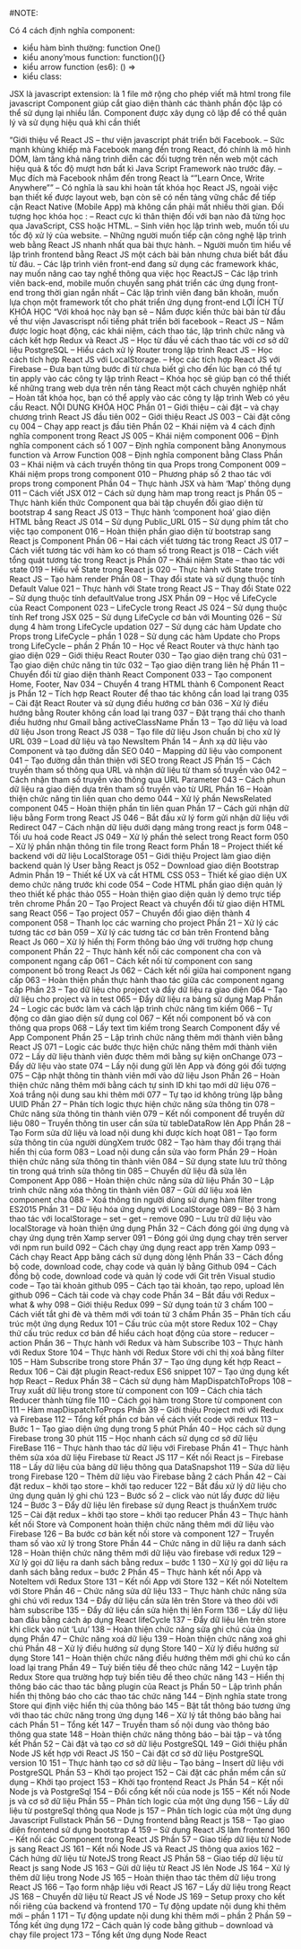 #NOTE: 

Có 4 cách định nghĩa component: 
+ kiểu hàm bình thường: function One()
+ kiểu anony’mous function\: function(){}
+ kiểu arrow function (es6): () =>
+ kiểu class: 

JSX là javascript extension: là 1 file mở rộng cho phép viết mã html trong file javascript
Component giúp cắt giao diện thành các thành phần độc lập có thể sử dụng lại nhiều lần.
Component được xây dụng cô lập để có thể quản lý và sử dụng hiệu quả khi cần thiết


“Giới thiệu vể React JS – thư viện javascript phát triển bởi Facebook.
– Sức mạnh khủng khiếp mà Facebook mang đến trong React, đó chính là mô hình DOM, làm tăng khả năng trình diễn các đối tượng trên nền web một cách hiệu quả & tốc độ mượt hơn bất kì Java Script Framework nào trước đây.
– Mục đích mà Facebook nhắm đến trong React là “”Learn Once, Write Anywhere”” – Có nghĩa là sau khi hoàn tất khóa học React JS, ngoài việc bạn thiết kế được layout web, bạn còn sẽ có nền tảng vững chắc để tiếp cận React Native (Mobile App) mà không cần phải mất nhiều thời gian.
Đối tượng học khóa học :
– React cực kì thân thiện đối với bạn nào đã từng học qua JavaScript, CSS hoặc HTML.
– Sinh viên học lập trình web, muốn tối ưu tốc độ xử lý của website.
– Những người muốn tiếp cận công nghệ lập trình web bằng React JS nhanh nhất qua bài thực hành.
– Người muốn tìm hiểu về lập trình frontend bằng React JS một cách bài bản nhưng chưa biết bắt đầu từ đâu.
– Các lập trình viên front-end đang sử dụng các framework khác, nay muốn nâng cao tay nghề thông qua việc học ReactJS
– Các lập trình viên back-end, mobile muốn chuyển sang phát triển các ứng dụng front-end trong thời gian ngắn nhất
– Các lập trình viên đang băn khoăn, muốn lựa chọn một framework tốt cho phát triển ứng dụng front-end
LỢI ÍCH TỪ KHÓA HỌC
“Với khoá học này bạn sẽ
– Nắm được kiến thức bài bản từ đầu về thư viện Javascrispt nổi tiếng phát triển bởi facebook – React JS
– Nắm được logic hoạt động, các khái niệm, cách thao tác, lập trình chức năng và cách kết hợp Redux và React JS
– Học từ đầu về cách thao tác với cơ sở dữ liệu PostgreSQL
– Hiểu cách xử lý Router trong lập trình React JS
– Học cách tích hợp React JS với LocalStorage.
– Học các tích hợp React JS với Firebase
– Đưa bạn từng bước đi từ chưa biết gì cho đến lúc bạn có thể tự tin apply vào các công ty lập trình React
– Khóa học sẽ giúp bạn có thể thiết kế những trang web dựa trên nền tảng React một cách chuyên nghiệp nhất
– Hoàn tất khóa học, bạn có thể apply vào các công ty lập trình Web có yêu cầu React.
NỘI DUNG KHÓA HỌC
Phần 01 – Giới thiệu – cài đặt – và chạy chương trình React JS đầu tiên
002 – Giới thiệu React JS
003 – Cài đặt công cụ
004 – Chạy app react js đầu tiên
Phần 02 – Khái niệm và 4 cách định nghĩa component trong React JS
005 – Khái niệm component
006 – Định nghĩa component cách số 1
007 – Định nghĩa component bằng Anonymous function và Arrow Function
008 – Định nghĩa component bằng Class
Phần 03 – Khái niệm và cách truyền thông tin qua Props trong Component
009 – Khái niệm props trong component
010 – Phương pháp số 2 thao tác với props trong component
Phần 04 – Thực hành JSX và hàm ‘Map’ thông dụng
011 – Cách viết JSX
012 – Cách sử dụng hàm map trong react js
Phần 05 – Thực hành kiến thức Component qua bài tập chuyển đổi giao diện từ bootstrap 4 sang React JS
013 – Thực hành ‘component hoá’ giao diện HTML bằng React JS
014 – Sử dụng Public_URL
015 – Sử dụng phím tắt cho việc tạo component
016 – Hoàn thiện phần giao diện từ bootstrap sang React js Component
Phần 06 – Hai cách viết tương tác trong React JS
017 – Cách viết tương tác với hàm ko có tham số trong React js
018 – Cách viết tổng quát tương tác trong React js
Phần 07 – Khái niệm State – thao tác với state
019 – Hiểu về State trong React js
020 – Thực hành với State trong React JS – Tạo hàm render
Phần 08 – Thay đổi state và sử dụng thuộc tính Default Value
021 – Thực hành với State trong React JS – Thay đổi State
022 – Sử dụng thuộc tính defaultValue trong JSX
Phần 09 – Học về LifeCycle của React Component
023 – LifeCycle trong React JS
024 – Sử dụng thuộc tính Ref trong JSX
025 – Sử dụng LifeCycle cơ bản với Mounting
026 – Sử dụng 4 hàm trong LifeCycle updation
027 – Sử dụng các hàm Update cho Props trong LifeCycle – phần 1
028 – Sử dụng các hàm Update cho Props trong LifeCycle – phần 2
Phần 10 – Học về React Router và thực hành tạo giao diện
029 – Giới thiệu React Router
030 – Tạo giao diện trang chủ
031 – Tạo giao diện chức năng tin tức
032 – Tạo giao diện trang liên hệ
Phần 11 – Chuyển đổi từ giao diện thành React Component
033 – Tạo component Home, Footer, Nav
034 – Chuyển 4 trang HTML thành 6 Component React js
Phần 12 – Tích hợp React Router để thao tác không cần load lại trang
035 – Cài đặt React Router và sử dụng điều hướng cơ bản
036 – Xử lý điều hướng bằng Router không cần load lại trang
037 – Đặt trạng thái cho thanh điều hướng như Gmail bằng activeClassName
Phần 13 – Tạo dữ liệu và load dữ liệu Json trong React JS
038 – Tạo file dữ liệu Json chuẩn bị cho xử lý URL
039 – Load dữ liệu và tạo NewsItem
Phần 14 – Ánh xạ dữ liệu vào Component và tạo đường dẫn SEO
040 – Mapping dữ liệu vào component
041 – Tạo đường dẫn thân thiện với SEO trong React JS
Phần 15 – Cách truyền tham số thông qua URL và nhận dữ liệu từ tham số truyền vào
042 – Cách nhận tham số truyền vào thông qua URL Parameter
043 – Cách phun dữ liệu ra giao diện dựa trên tham số truyền vào từ URL
Phần 16 – Hoàn thiện chức năng tin liên quan cho demo
044 – Xử lý phần NewsRelated component
045 – Hoàn thiện phần tin liên quan
Phần 17 – Cách gửi nhận dữ liệu bằng Form trong React JS
046 – Bắt đầu xử lý form gửi nhận dữ liệu với Redirect
047 – Cách nhận dữ liệu dưới dạng mảng trong react js form
048 – Tối ưu hoá code React JS
049 – Xử lý phần thẻ select trong React form
050 – Xử lý phần nhận thông tin file trong React form
Phần 18 – Project thiết kế backend với dữ liệu LocalStorage
051 – Giới thiệu Project làm giao diện backend quản lý User bằng React js
052 – Download giao diện Bootstrap Admin
Phần 19 – Thiết kế UX và cắt HTML CSS
053 – Thiết kế giao diện UX demo chức năng trước khi code
054 – Code HTML phần giao diện quản lý theo thiết kế phác thảo
055 – Hoàn thiện giao diện quản lý demo trực tiếp trên chrome
Phần 20 – Tạo Project React và chuyển đổi từ giao diện HTML sang React
056 – Tạo project
057 – Chuyển đổi giao diện thành 4 component
058 – Thanh lọc các warning cho project
Phần 21 – Xử lý các tương tác cơ bản
059 – Xử lý các tương tác cơ bản trên Frontend bằng React Js
060 – Xử lý hiển thị Form thông báo ứng với trường hợp chung component
Phần 22 – Thực hành kết nối các component cha con và component ngang cấp
061 – Cách kết nối từ component con sang component bố trong React Js
062 – Cách kết nối giữa hai component ngang cấp
063 – Hoàn thiện phần thực hành thao tác giữa các component ngang cấp
Phần 23 – Tạo dữ liệu cho project và đẩy dữ liệu ra giao diện
064 – Tạo dữ liệu cho project và in test
065 – Đẩy dữ liệu ra bảng sử dụng Map
Phần 24 – Logic các bước làm và cách lập trình chức năng tìm kiếm
066 – Tự động co dãn giao diện sử dụng col
067 – Kết nối component bố và con thông qua props
068 – Lấy text tìm kiếm trong Search Component đẩy về App Component
Phần 25 – Lập trình chức năng thêm mới thành viên bằng React JS
071 – Logic các bước thực hiện chức năng thêm mới thành viên
072 – Lấy dữ liệu thành viên được thêm mới bằng sự kiện onChange
073 – Đẩy dữ liệu vào state
074 – Lấy nội dung gửi lên App và đóng gói đối tượng
075 – Cập nhật thông tin thành viên mới vào dữ liệu Json
Phần 26 – Hoàn thiện chức năng thêm mới bằng cách tự sinh ID khi tạo mới dữ liệu
076 – Xoá trắng nội dung sau khi thêm mới
077 – Tự tạo id không trùng lặp bằng UUID
Phần 27 – Phân tích logic thực hiện chức năng sửa thông tin
078 – Chức năng sửa thông tin thành viên
079 – Kết nối component để truyền dữ liệu
080 – Truyền thông tin user cần sửa từ tableDataRow lên App
Phần 28 – Tạo Form sửa dữ liệu và load nội dung khi được kích hoạt
081 – Tạo form sửa thông tin của người dùngXem trước
082 – Tạo hàm thay đổi trạng thái hiển thị của form
083 – Load nội dung cần sửa vào form
Phần 29 – Hoàn thiện chức năng sửa thông tin thành viên
084 – Sử dụng state lưu trữ thông tin trong quá trình sửa thông tin
085 – Chuyển dữ liệu đã sửa lên Component App
086 – Hoàn thiện chức năng sửa dữ liệu
Phần 30 – Lập trình chức năng xóa thông tin thành viên
087 – Gửi dữ liệu xoá lên component cha
088 – Xoá thông tin người dùng sử dụng hàm filter trong ES2015
Phần 31 – Dữ liệu hóa ứng dụng với LocalStorage
089 – Bộ 3 hàm thao tác với localStorage – set – get – remove
090 – Lưu trữ dữ liệu vào localStorage và hoàn thiện ứng dụng
Phần 32 – Cách đóng gói ứng dụng và chạy ứng dụng trên Xamp server
091 – Đóng gói ứng dụng chạy trên server với npm run build
092 – Cách chạy ứng dụng react app trên Xamp
093 – Cách chạy React App băng cách sử dụng dòng lệnh
Phần 33 – Cách đồng bộ code, download code, chạy code và quản lý bằng Github
094 – Cách đồng bộ code, download code và quản lý code với Git trên Visual studio code – Tạo tài khoản github
095 – Cách tạo tài khoản, tạo repo, upload lên github
096 – Cách tải code và chạy code
Phần 34 – Bắt đầu với Redux – what & why
098 – Giới thiệu Redux
099 – Sử dụng toán tử 3 chấm
100 – Cách viết tắt ghi đè và thêm mới với toán tử 3 chấm
Phần 35 – Phân tích cấu trúc một ứng dụng Redux
101 – Cấu trúc của một store Redux
102 – Chạy thử cấu trúc redux cơ bản để hiểu cách hoạt động của store – reducer – action
Phần 36 – Thực hành với Redux và hàm Subscribe
103 – Thực hành với Redux Store
104 – Thực hành với Redux Store với chỉ thị xoá bằng filter
105 – Hàm Subscribe trong store
Phần 37 – Tạo ứng dụng kết hợp React – Redux
106 – Cài đặt plugin React-redux ES6 snippet
107 – Tạo ứng dụng kết hợp React – Redux
Phần 38 – Cách sử dụng hàm MapDispatchToProps
108 – Truy xuất dữ liệu trong store từ component con
109 – Cách chia tách Reducer thành từng file
110 – Cách gọi hàm trong Store từ component con
111 – Hàm mapDispatchToProps
Phần 39 – Giới thiệu Project mới với Redux và Firebase
112 – Tổng kết phần cơ bản về cách viết code với redux
113 – Bước 1 – Tạo giao diện ứng dụng trong 5 phút
Phần 40 – Học cách sử dụng Firebase trong 30 phút
115 – Học nhanh cách sử dụng cơ sở dữ liệu FireBase
116 – Thực hành thao tác dữ liệu với Firebase
Phần 41 – Thực hành thêm sửa xóa dữ liệu Firebase từ React JS
117 – Kết nối React js – Firebase
118 – Lấy dữ liệu của bảng dữ liệu thông qua DataSnapshot
119 – Sửa dữ liệu trong Firebase
120 – Thêm dữ liệu vào Firebase bằng 2 cách
Phần 42 – Cài đặt redux – khởi tạo store – khởi tạo reducer
122 – Bắt đầu xử lý dữ liệu cho ứng dụng quản lý ghi chú
123 – Bước số 2 – click vào nút lấy được dữ liệu
124 – Bước 3 – Đẩy dữ liệu lên firebase sử dụng React js thuầnXem trước
125 – Cài đặt redux – khởi tạo store – khởi tạo reducer
Phần 43 – Thực hành kết nối Store và Component hoàn thiện chức năng thêm mới dữ liệu vào Firebase
126 – Ba bước cơ bản kết nối store và component
127 – Truyền tham số vào xử lý trong Store
Phần 44 – Chức năng in dữ liệu ra danh sách
128 – Hoàn thiện chức năng thêm mới dữ liệu vào firebase với redux
129 – Xử lý gọi dữ liệu ra danh sách bằng redux – bước 1
130 – Xử lý gọi dữ liệu ra danh sách bằng redux – bước 2
Phần 45 – Thực hành kết nối App và NoteItem với Redux Store
131 – Kết nối App với Store
132 – Kết nối NoteItem với Store
Phần 46 – Chức năng sửa dữ liệu
133 – Thực hành chức năng sửa ghi chú với redux
134 – Đẩy dữ liệu cần sửa lên trên Store và theo dõi với hàm subscribe
135 – Đẩy dữ liệu cần sửa hiện thị lên Form
136 – Lấy dữ liệu ban đầu bằng cách áp dụng React lifeCycle
137 – Đẩy dữ liệu lên trên store khi click vào nút ‘Lưu’
138 – Hoàn thiện chức năng sửa ghi chú của ứng dụng
Phần 47 – Chức năng xoá dữ liệu
139 – Hoàn thiện chức năng xoá ghi chú
Phần 48 – Xử lý điều hướng sử dụng Store
140 – Xử lý điều hướng sử dụng Store
141 – Hoàn thiện chức năng điều hướng thêm mới ghi chú ko cần load lại trang
Phần 49 – Tuỳ biến tiêu đề theo chức năng
142 – Luyện tập Redux Store qua trường hợp tuỳ biến tiêu đề theo chức năng
143 – Hiển thị thông báo các thao tác bằng plugin của React js
Phần 50 – Lập trình phần hiển thị thông báo cho các thao tác chức năng
144 – Định nghĩa state trong Store qui định việc hiển thị của thông báo
145 – Bật tắt thông báo tương ứng với thao tác chức năng trong ứng dụng
146 – Xử lý tắt thông báo bằng hai cách
Phần 51 – Tổng kết
147 – Truyền tham số nội dung vào thông báo thông qua state
148 – Hoàn thiện chức năng thông báo – bài tập – và tổng kết
Phần 52 – Cài đặt và tạo cơ sở dữ liệu PostgreSQL
149 – Giới thiệu phần Node JS kết hợp với React JS
150 – Cài đặt cơ sở dữ liệu PostgreSQL version 10
151 – Thực hành tạo cơ sở dữ liệu – Tạo bảng – Insert dữ liệu với PostgreSQL
Phần 53 – Khởi tạo project
152 – Cài đặt các phần mềm cần sử dụng – Khởi tạo project
153 – Khởi tạo frontend React Js
Phần 54 – Kết nối Node js và PostgreSql
154 – Đổi cổng kết nối của node js
155 – Kết nối Node js và cơ sở dữ liệu
Phần 55 – Phân tích logic của một ứng dụng
156 – Lấy dữ liệu từ postgreSql thông qua Node js
157 – Phân tích logic của một ứng dụng Javascript Fullstack
Phần 56 – Dựng frontend bằng React js
158 – Tạo giao diện frontend sử dụng bootstrap 4
159 – Sử dụng React JS làm frontend
160 – Kết nối các Component trong React JS
Phần 57 – Giao tiếp dữ liệu từ Node js sang React JS
161 – Kết nối Node JS và React JS thông qua axios
162 – Cách hứng dữ liệu từ NoteJS trong React JS
Phần 58 – Giao tiếp dữ liệu từ React js sang Node JS
163 – Gửi dữ liệu từ React JS lên Node JS
164 – Xử lý thêm dữ liệu trong Node JS
165 – Hoàn thiện thao tác thêm dữ liệu trong React JS
166 – Tạo form nhập liệu với React JS
167 – Lấy dữ liệu trong React JS
168 – Chuyển dữ liệu từ React JS về Node JS
169 – Setup proxy cho kết nối riêng của backend và frontend
170 – Tự động update nội dung khi thêm mới – phần 1
171 – Tự động update nội dung khi thêm mới – phần 2
Phần 59 – Tổng kết ứng dụng
172 – Cách quản lý code bằng github – download và chạy file project
173 – Tổng kết ứng dụng Node React


 
